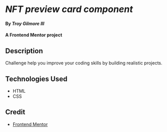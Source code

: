 # _NFT preview card component_

#### By _**Troy Gilmore III**_

#### A Frontend Mentor project

## Description

Challenge help you improve your coding skills by building realistic projects.

## Technologies Used

- HTML
- CSS

## Credit

- [Frontend Mentor](https://www.frontendmentor.io/)
